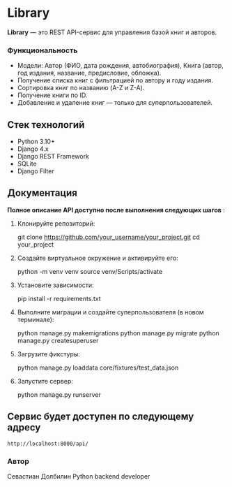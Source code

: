 # Library  

**Library** — это REST API-сервис для управления базой книг и авторов.

### Функциональность
- Модели: Автор (ФИО, дата рождения, автобиография), Книга (автор, год издания, название, предисловие, обложка).
- Получение списка книг с фильтрацией по автору и году издания.
- Сортировка книг по названию (A-Z и Z-A).
- Получение книги по ID.
- Добавление и удаление книг — только для суперпользователей.


## Стек технологий
- Python 3.10+
- Django 4.x
- Django REST Framework
- SQLite
- Django Filter

## Документация
**Полное описание API доступно после выполнения следующих шагов** :

1. Клонируйте репозиторий:

    git clone https://github.com/your_username/your_project.git
    cd your_project

2. Создайте виртуальное окружение и активируйте его:

    python -m venv venv
    source venv/Scripts/activate

3. Установите зависимости:

    pip install -r requirements.txt

4. Выполните миграции и создайте суперпользователя (в новом терминале):

    python manage.py makemigrations
    python manage.py migrate
    python manage.py createsuperuser

5. Загрузите фикстуры:

    python manage.py loaddata core/fixtures/test_data.json

6. Запустите сервер:

    python manage.py runserver


## Сервис будет доступен по следующему адресу 

    http://localhost:8000/api/


### Автор
 Севастиан Долбилин
 Python backend developer